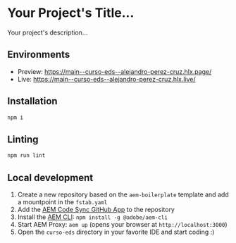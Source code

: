 # Your Project's Title...
Your project's description...

## Environments
- Preview: https://main--curso-eds--alejandro-perez-cruz.hlx.page/
- Live: https://main--curso-eds--alejandro-perez-cruz.hlx.live/

## Installation

```sh
npm i
```

## Linting

```sh
npm run lint
```

## Local development

1. Create a new repository based on the `aem-boilerplate` template and add a mountpoint in the `fstab.yaml`
1. Add the [AEM Code Sync GitHub App](https://github.com/apps/aem-code-sync) to the repository
1. Install the [AEM CLI](https://github.com/adobe/helix-cli): `npm install -g @adobe/aem-cli`
1. Start AEM Proxy: `aem up` (opens your browser at `http://localhost:3000`)
1. Open the `curso-eds` directory in your favorite IDE and start coding :)
